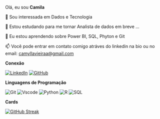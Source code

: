 Olá, eu sou **Camila**

👀 Sou interessada em Dados e Tecnologia

🌱 Estou estudando para me tornar Analista de dados em breve ...

🌱 Eu estou aprendendo sobre Power BI, SQL, Phyton e Git

📫 Você pode entrar em contato comigo atráves do linkedin na bio ou no email: camyllavieiraa@gmail.com

**Conexão**

[![LinkedIn](https://img.shields.io/badge/LinkedIn-0077B5?style=for-the-badge&logo=linkedin&logoColor=white)](https://www.linkedin.com/in/camilavieiradasilva/)
[![GitHub](https://img.shields.io/badge/GitHub-100000?style=for-the-badge&logo=github&logoColor=white)](https://github.com/camilavieiraa)


**Linguagens de Programação**

![Git](https://img.shields.io/badge/GIT-E44C30?style=for-the-badge&logo=git&logoColor=white)
![Vscode](https://img.shields.io/badge/Vscode-007ACC?style=for-the-badge&logo=visual-studio-code&logoColor=white)
![Python](https://img.shields.io/badge/python-3670A0?style=for-the-badge&logo=python&logoColor=ffdd54)
![R](https://img.shields.io/badge/R-276DC3?style=for-the-badge&logo=r&logoColor=white)
![SQL](https://img.shields.io/badge/SQL-777BB4?style=for-the-badge&logo=php&logoColor=white)




**Cards**

[![GitHub Streak](https://streak-stats.demolab.com/?user=camilavieiraa&theme=bear&background=000&border=30A3DC&dates=FFF)](https://git.io/streak-stats)
